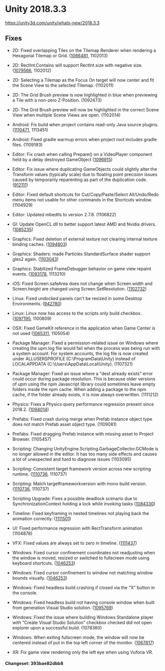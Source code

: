 # Unity 2018.3.3
https://unity3d.com/unity/whats-new/2018.3.3

## Fixes

<ul>
<li><p>2D: Fixed overlapping Tiles on the Tilemap Renderer when rendering a Hexagonal Tilemap or Grid. (<a href="https://issuetracker.unity3d.com/issues/2d-tilemap-hexagon-sort-order-on-tilemap-renderer-seem-to-cause-some-hexagon-tiles-to-not-overlap-properly">1066481</a>, 1102013)</p></li>
<li><p>2D: RectInt.Contains will support RectInt.size with negative size. (<a href="https://issuetracker.unity3d.com/issues/rectint-dot-contains-doesnt-consider-rectints-width-and-height-being-negative">1079566</a>, 1102012)</p></li>
<li><p>2D: Selecting a Tilemap as the Focus On target will now center and fit the Scene View to the selected Tilemap. (1102011)</p></li>
<li><p>2D: The Grid Brush preview is now highlighted in blue when previewing a Tile with a non-zero Z-Position. (1092473)</p></li>
<li><p>2D: The Grid Brush preview will now be highlighted in the correct Scene View when multiple Scene Views are open. (1102014)</p></li>
<li><p>Android: Fix build when project contains read-only Java source plugins. (<a href="https://issuetracker.unity3d.com/issues/android-build-fails-when-the-assets-slash-plugins-slash-android-folder-which-has-a-java-file-is-set-to-non-writeable">1110471</a>, 1113451)</p></li>
<li><p>Android: Fixed gradle warmup errors when project root includes gradle files. (1109183)</p></li>
<li><p>Editor: Fix crash when calling Prepare() on a VideoPlayer component held by a delay destroyed GameObject (<a href="https://issuetracker.unity3d.com/issues/videoplayer-callbacks-renderforcamera-crashes-when-loading-a-scene-in-play-mode">1096915</a>)</p></li>
<li><p>Editor: Fix issue where duplicating GameObjects could slightly alter the Transform values (typically scale) due to floating point precision issues caused by temporarily reparenting as part of the duplication code. (<a href="https://issuetracker.unity3d.com/issues/duplicated-child-gameobject-inside-canvas-has-modified-recttransform-scale-and-position-values">912111</a>)</p></li>
<li><p>Editor: Fixed default shortcuts for Cut/Copy/Paste/Select All/Undo/Redo menu items not usable for other commands in the Shortcuts window. (1104929)</p></li>
<li><p>Editor: Updated mbedtls to version 2.7.8. (1106822)</p></li>
<li><p>GI: Update OpenCL.dll to better support latest AMD and Nvidia drivers. (<a href="https://issuetracker.unity3d.com/issues/gpu-plm-crash-and-no-fallback-to-cpu-lightmapper-when-baking-the-scene-on-gpu-lightmapper-with-old-opencl-drivers">1085235</a>)</p></li>
<li><p>Graphics: Fixed deletion of external texture not clearing internal texture binding caches. (<a href="https://issuetracker.unity3d.com/issues/ios-the-native-plugin-generated-texture-is-black-in-opengles-development-builds">1094803</a>)</p></li>
<li><p>Graphics: Shaders: made Particles StandardSurface shader support gles2 again. (<a href="https://issuetracker.unity3d.com/issues/gles2-particles-slash-standard-surface-shader-doesnt-render-on-devices">1103043</a>)</p></li>
<li><p>Graphics: Stabilized FrameDebugger behavior on game view repaint events. (<a href="https://issuetracker.unity3d.com/issues/the-draw-call-count-changes-after-moving-the-mouse-into-game-view-when-a-camera-is-rendering-to-a-rendertexture">1093178</a>, 1113210)</p></li>
<li><p>iOS: Fixed Screen.safeArea does not change when Screen.width and Screen.height are changed using Screen.SetResolution. (<a href="https://issuetracker.unity3d.com/issues/ios-screen-dot-safearea-does-not-change-when-screen-dot-width-and-screen-dot-height-are-changed-using-screen-dot-setresolution">1102732</a>)</p></li>
<li><p>Linux: Fixed undocked panels can't be resized in some Desktop Environments. (<a href="https://issuetracker.unity3d.com/issues/linux-editor-undocked-panels-cant-be-resized-in-some-desktop-environments">942780</a>)</p></li>
<li><p>Linux: Linux now has access to the scripts only build checkbox. (<a href="https://issuetracker.unity3d.com/issues/no-option-to-do-a-scripts-only-build-for-the-linux-build-target">1097195</a>, 1100809)</p></li>
<li><p>OSX: Fixed GameKit reference in the application when Game Center is not used (<a href="https://issuetracker.unity3d.com/issues/apple-platforms-gamekit-reference-in-the-application-when-game-room-is-not-used-app-store-rejects-the-build">1065311</a>, 1105054)</p></li>
<li><p>Package Manager: Fixed a permission-related issue on Windows where creating the upm.log file would fail when the process was being run with a system account. For system accounts, the log file is now created under ALLUSERSPROFILE (C:\ProgramData\Unity) instead of LOCALAPPDATA (C:\Users\AppData\Local\Unity). (1107321)</p></li>
<li><p>Package Manager: Fixed an issue where a "dest already exists" error could occur during package resolution. This is because older versions of upm using the npm Javascript library could sometimes leave empty folders inside the npm cache. When adding a package to the npm cache, if the folder already exists, it is now always overwritten. (1111212)</p></li>
<li><p>Physics: Fixes a Physics query performance regression present since 2018.2. (<a href="https://issuetracker.unity3d.com/issues/physics-query-performance-regression-in-2018-dot-2">1094014</a>)</p></li>
<li><p>Prefabs: Fixed crash during merge when Prefab instance object type does not match Prefab asset object type. (1109081)</p></li>
<li><p>Prefabs: Fixed dragging Prefab instance with missing asset to Project Browser. (1105457)</p></li>
<li><p>Scripting: Changing UnityEngine.Scripting.GarbageCollector.GCMode is no longer allowed in the editor. It has too many side effects and causes a lot of unexpected and hard to diagnose issues (1103095)</p></li>
<li><p>Scripting: Consistent target framework version across new scripting runtime. (<a href="https://issuetracker.unity3d.com/issues/vscode-needs-to-target-4-dot-7-2-instead-of-4-dot-5">1110736</a>, 1110737)</p></li>
<li><p>Scripting: Match targetframeworkversion with mono build version. (<a href="https://issuetracker.unity3d.com/issues/vscode-needs-to-target-4-dot-7-2-instead-of-4-dot-5">1110736</a>, 1110737)</p></li>
<li><p>Scripting Upgrade: Fixes a possible deadlock scenario due to SynchronizationContext holding a lock while invoking tasks (<a href="https://issuetracker.unity3d.com/issues/deadlock-due-to-unitysynchronizationcontext-invoking-event-in-lock">1084330</a>)</p></li>
<li><p>Timeline: Fixed keyframing in nested timelines not playing back the animation correctly. (<a href="https://issuetracker.unity3d.com/issues/timeline-control-track-new-recorded-animation-clip-does-not-evaluate">1111501</a>)</p></li>
<li><p>UI: Fixed performance regression with RectTransform animation (1104878)</p></li>
<li><p>VFX: Fixed values are always set to zero in timeline. (<a href="https://issuetracker.unity3d.com/issues/visual-effect-graph-values-are-always-set-to-zero-in-timeline">1111437</a>)</p></li>
<li><p>Windows: Fixed cursor confinement coordinates not readjusting when the window is moved, resized or switched to fullscreen mode using keyboard shortcuts. (<a href="https://issuetracker.unity3d.com/issues/cursor-confinement-in-windowed-mode-transitions-to-the-fullscreen-mode-with-incorrect-boundaries">1046253</a>)</p></li>
<li><p>Windows: Fixed cursor confinement to window not matching window bounds visually. (<a href="https://issuetracker.unity3d.com/issues/cursor-confinement-in-windowed-mode-transitions-to-the-fullscreen-mode-with-incorrect-boundaries">1046253</a>)</p></li>
<li><p>Windows: Fixed headless build crashing if closed via the "X" button in the console.</p></li>
<li><p>Windows: Fixed headless build not having console window when built from generation Visual Studio solution. (<a href="https://issuetracker.unity3d.com/issues/windows-standalone-the-server-build-though-vs-project-generation-does-not-have-a-command-window">1095769</a>)</p></li>
<li><p>Windows: Fixed the issue where building Windows Standalone player with "Create Visual Studio Solution" checkbox checked did not open explorer upon a successful build. (1078360)</p></li>
<li><p>Windows: When exiting fullscreen mode, the window will now be centered instead of put in the top left corner of the monitor. (<a href="https://issuetracker.unity3d.com/issues/windows-game-window-jumps-to-the-top-left-corner-when-switching-to-the-windowed-mode">1067817</a>)</p></li>
<li><p>XR: Fix game view rendering only the left eye when using Vuforia VR.</p></li>
</ul>

#### Changeset: 393bae82dbb8
